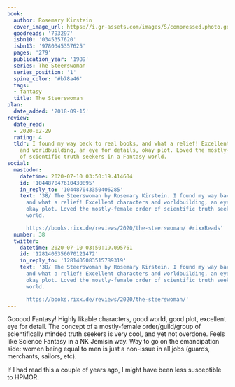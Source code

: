 ```yaml
---
book:
  author: Rosemary Kirstein
  cover_image_url: https://i.gr-assets.com/images/S/compressed.photo.goodreads.com/books/1278032321l/793297._SY160_.jpg
  goodreads: '793297'
  isbn10: '0345357620'
  isbn13: '9780345357625'
  pages: '279'
  publication_year: '1989'
  series: The Steerswoman
  series_position: '1'
  spine_color: '#b78a46'
  tags:
  - fantasy
  title: The Steerswoman
plan:
  date_added: '2018-09-15'
review:
  date_read:
  - 2020-02-29
  rating: 4
  tldr: I found my way back to real books, and what a relief! Excellent characters
    and worldbuilding, an eye for details, okay plot. Loved the mostly-female order
    of scientific truth seekers in a Fantasy world.
social:
  mastodon:
    datetime: 2020-07-10 03:50:19.414604
    id: '104487047610430895'
    in_reply_to: '104487043350406285'
    text: '38/ The Steerswoman by Rosemary Kirstein. I found my way back to real books,
      and what a relief! Excellent characters and worldbuilding, an eye for details,
      okay plot. Loved the mostly-female order of scientific truth seekers in a Fantasy
      world.

      https://books.rixx.de/reviews/2020/the-steerswoman/ #rixxReads'
  number: 38
  twitter:
    datetime: 2020-07-10 03:50:19.095761
    id: '1281405356070121472'
    in_reply_to: '1281405083515789319'
    text: '38/ The Steerswoman by Rosemary Kirstein. I found my way back to real books,
      and what a relief! Excellent characters and worldbuilding, an eye for details,
      okay plot. Loved the mostly-female order of scientific truth seekers in a Fantasy
      world.

      https://books.rixx.de/reviews/2020/the-steerswoman/'
---
```


Gooood Fantasy! Highly likable characters, good world, good plot, excellent eye for detail. The concept of a mostly-female order/guild/group of scientifically minded truth seekers is very cool, and yet not overdone. Feels like Science Fantasy in a NK Jemisin way. Way to go on the emancipation side: women being equal to men is just a non-issue in all jobs (guards, merchants, sailors, etc).

If I had read this a couple of years ago, I might have been less susceptible to HPMOR.

